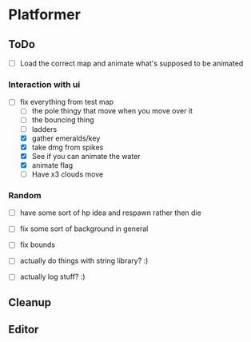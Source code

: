 # Platformer

## ToDo
- [ ] Load the correct map and animate what's supposed to be animated


### Interaction with ui
- [ ] fix everything from test map
    - [ ] the pole thingy that move when you move over it
    - [ ] the bouncing thing
    - [ ] ladders
    - [x] gather emeralds/key
    - [x] take dmg from spikes
    - [x] See if you can animate the water
    - [x] animate flag
    - [ ] Have x3 clouds move
### Random
- [ ] have some sort of hp idea and respawn rather then die
- [ ] fix some sort of background in general
- [ ] fix bounds
- [ ] actually do things with string library? :)
- [ ] actually log stuff? :)



## Cleanup


## Editor
